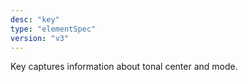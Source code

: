 ```yaml
---
desc: "key"
type: "elementSpec"
version: "v3"
---
```


Key captures information about tonal center and mode.